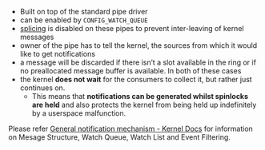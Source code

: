  - Built on top of the standard pipe driver  
 - can be enabled by `CONFIG_WATCH_QUEUE`  
 - [splicing](./Pipes.md#Splice) is disabled on these pipes to prevent inter-leaving of kernel messages  
 - owner of the pipe has to tell the kernel, the sources from which it would like to get notifications  
 - a message will be discarded if there isn’t a slot available in the ring or if no preallocated message buffer is available. In both of these cases  
 - the kernel **does not wait** for the consumers to collect it, but rather just continues on.   
	 - This means that **notifications can be generated whilst spinlocks are held** and also protects the kernel from being held up indefinitely by a userspace malfunction.  
  
Please refer [General notification mechanism - Kernel Docs](https://docs.kernel.org/core-api/watch_queue.html) for information on Mesage Structure, Watch Queue, Watch List and Event Filtering.